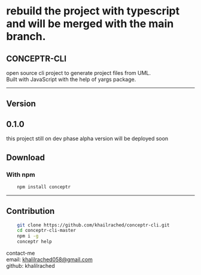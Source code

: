  # rebuild the project with typescript and will be merged with the main branch.


## CONCEPTR-CLI
<p>
open source cli project to generate project files from UML.<br>
Built with JavaScript with the help of yargs package.<br>
</p>

---

## Version
## 0.1.0
this project still on dev phase
alpha version will be deployed soon 
## Download
<div> 

<h3>With npm</h3>

```bash
    npm install conceptr
```

---
## Contribution

```bash
    git clone https://github.com/khailrached/conceptr-cli.git 
    cd conceptr-cli-master
    npm i -g
    conceptr help
```

<div>

contact-me <br>
email: khalilrached058@gmail.com<br>
github: khalilrached
